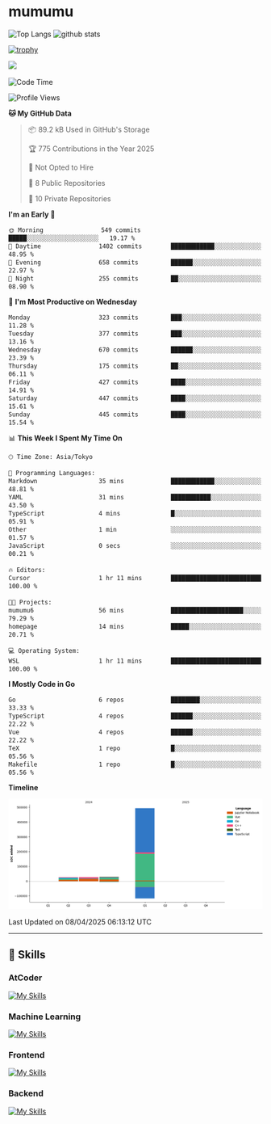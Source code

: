 # mumumu

<p align="left"> 
  <img alt="Top Langs" height="150px" src="https://github-readme-stats.vercel.app/api/top-langs/?username=mumumu6&layout=compact&show_icons=true&count_private=true" />
  <img alt="github stats" height="150px" src="https://github-readme-stats.vercel.app/api?username=mumumu6&show_icons=true&count_private=true&include_all_commits=true" />
</p>

[![trophy](https://github-profile-trophy.vercel.app/?username=mumumu6&margin-w=5&margin-h=5)](https://github.com/mumumu6/)

![](https://github-profile-summary-cards.vercel.app/api/cards/profile-details?username=mumumu6&theme=transparent)

<!--START_SECTION:waka-->
![Code Time](http://img.shields.io/badge/Code%20Time-1%20hr%2011%20mins-blue)

![Profile Views](http://img.shields.io/badge/Profile%20Views-51-blue)

**🐱 My GitHub Data** 

> 📦 89.2 kB Used in GitHub's Storage 
 > 
> 🏆 775 Contributions in the Year 2025
 > 
> 🚫 Not Opted to Hire
 > 
> 📜 8 Public Repositories 
 > 
> 🔑 10 Private Repositories 
 > 
**I'm an Early 🐤** 

```text
🌞 Morning                549 commits         █████░░░░░░░░░░░░░░░░░░░░   19.17 % 
🌆 Daytime                1402 commits        ████████████░░░░░░░░░░░░░   48.95 % 
🌃 Evening                658 commits         ██████░░░░░░░░░░░░░░░░░░░   22.97 % 
🌙 Night                  255 commits         ██░░░░░░░░░░░░░░░░░░░░░░░   08.90 % 
```
📅 **I'm Most Productive on Wednesday** 

```text
Monday                   323 commits         ███░░░░░░░░░░░░░░░░░░░░░░   11.28 % 
Tuesday                  377 commits         ███░░░░░░░░░░░░░░░░░░░░░░   13.16 % 
Wednesday                670 commits         ██████░░░░░░░░░░░░░░░░░░░   23.39 % 
Thursday                 175 commits         ██░░░░░░░░░░░░░░░░░░░░░░░   06.11 % 
Friday                   427 commits         ████░░░░░░░░░░░░░░░░░░░░░   14.91 % 
Saturday                 447 commits         ████░░░░░░░░░░░░░░░░░░░░░   15.61 % 
Sunday                   445 commits         ████░░░░░░░░░░░░░░░░░░░░░   15.54 % 
```


📊 **This Week I Spent My Time On** 

```text
🕑︎ Time Zone: Asia/Tokyo

💬 Programming Languages: 
Markdown                 35 mins             ████████████░░░░░░░░░░░░░   48.81 % 
YAML                     31 mins             ███████████░░░░░░░░░░░░░░   43.50 % 
TypeScript               4 mins              █░░░░░░░░░░░░░░░░░░░░░░░░   05.91 % 
Other                    1 min               ░░░░░░░░░░░░░░░░░░░░░░░░░   01.57 % 
JavaScript               0 secs              ░░░░░░░░░░░░░░░░░░░░░░░░░   00.21 % 

🔥 Editors: 
Cursor                   1 hr 11 mins        █████████████████████████   100.00 % 

🐱‍💻 Projects: 
mumumu6                  56 mins             ████████████████████░░░░░   79.29 % 
homepage                 14 mins             █████░░░░░░░░░░░░░░░░░░░░   20.71 % 

💻 Operating System: 
WSL                      1 hr 11 mins        █████████████████████████   100.00 % 
```

**I Mostly Code in Go** 

```text
Go                       6 repos             ████████░░░░░░░░░░░░░░░░░   33.33 % 
TypeScript               4 repos             ██████░░░░░░░░░░░░░░░░░░░   22.22 % 
Vue                      4 repos             ██████░░░░░░░░░░░░░░░░░░░   22.22 % 
TeX                      1 repo              █░░░░░░░░░░░░░░░░░░░░░░░░   05.56 % 
Makefile                 1 repo              █░░░░░░░░░░░░░░░░░░░░░░░░   05.56 % 
```



**Timeline**

![Lines of Code chart](https://raw.githubusercontent.com/mumumu6/mumumu6/main/assets/bar_graph.png)


 Last Updated on 08/04/2025 06:13:12 UTC
<!--END_SECTION:waka-->

---

## 🚀 Skills

### AtCoder

[![My Skills](https://skillicons.dev/icons?i=cpp)](https://skillicons.dev)

### Machine Learning

[![My Skills](https://skillicons.dev/icons?i=tensorflow,pytorch)](https://skillicons.dev)

### Frontend

[![My Skills](https://skillicons.dev/icons?i=vuejs,react,ts,html,css)](https://skillicons.dev)

### Backend

[![My Skills](https://skillicons.dev/icons?i=go)](https://skillicons.dev)

